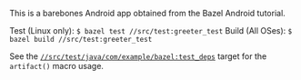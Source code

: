 This is a barebones Android app obtained from the Bazel Android tutorial.

Test (Linux only): `$ bazel test //src/test:greeter_test`
Build (All OSes): `$ bazel build //src/test:greeter_test`

See the [`//src/test/java/com/example/bazel:test_deps`](https://github.com/jin/rules_coursier_prototype/blob/77be93cd1f11b1cf627bc55e9460b955d5fa2f50/examples/android_instrumentation_test/src/test/java/com/example/bazel/BUILD#L16) target for the `artifact()` macro usage.
